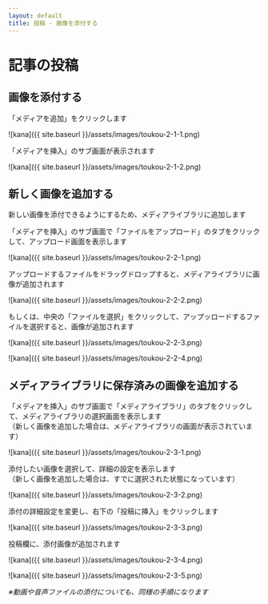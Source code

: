 ```yaml
---
layout: default
title: 投稿 - 画像を添付する
---
```


# 記事の投稿
## 画像を添付する

「メディアを追加」をクリックします

![kana]({{ site.baseurl }}/assets/images/toukou-2-1-1.png)

「メディアを挿入」のサブ画面が表示されます

![kana]({{ site.baseurl }}/assets/images/toukou-2-1-2.png)

## 新しく画像を追加する

新しい画像を添付できるようにするため、メディアライブラリに追加します

「メディアを挿入」のサブ画面で「ファイルをアップロード」のタブをクリックして、アップロード画面を表示します

![kana]({{ site.baseurl }}/assets/images/toukou-2-2-1.png)

アップロードするファイルをドラッグドロップすると、メディアライブラリに画像が追加されます

![kana]({{ site.baseurl }}/assets/images/toukou-2-2-2.png)

もしくは、中央の「ファイルを選択」をクリックして、アップッロードするファイルを選択すると、画像が追加されます

![kana]({{ site.baseurl }}/assets/images/toukou-2-2-3.png)

![kana]({{ site.baseurl }}/assets/images/toukou-2-2-4.png)

## メディアライブラリに保存済みの画像を追加する

「メディアを挿入」のサブ画面で「メディアライブラリ」のタブをクリックして、メディアライブラリの選択画面を表示します  
（新しく画像を追加した場合は、メディアライブラリの画面が表示されています）

![kana]({{ site.baseurl }}/assets/images/toukou-2-3-1.png)

添付したい画像を選択して、詳細の設定を表示します  
（新しく画像を追加した場合は、すでに選択された状態になっています）

![kana]({{ site.baseurl }}/assets/images/toukou-2-3-2.png)

添付の詳細設定を変更し、右下の「投稿に挿入」をクリックします

![kana]({{ site.baseurl }}/assets/images/toukou-2-3-3.png)

投稿欄に、添付画像が追加されます

![kana]({{ site.baseurl }}/assets/images/toukou-2-3-4.png)

![kana]({{ site.baseurl }}/assets/images/toukou-2-3-5.png)

_※動画や音声ファイルの添付についても、同様の手順になります_

